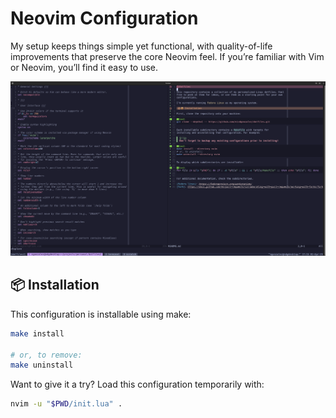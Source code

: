 # Neovim Configuration

My setup keeps things simple yet functional, with quality-of-life improvements
that preserve the core Neovim feel. If you’re familiar with Vim or Neovim,
you’ll find it easy to use.

![Screenshot of Neovim open to showcase this configuration's appearance](./assets/readme-screenshot.png)

## 📦 Installation

This configuration is installable using make:

```bash
make install

# or, to remove:
make uninstall
```

Want to give it a try? Load this configuration temporarily with:

```bash
nvim -u "$PWD/init.lua" .
```